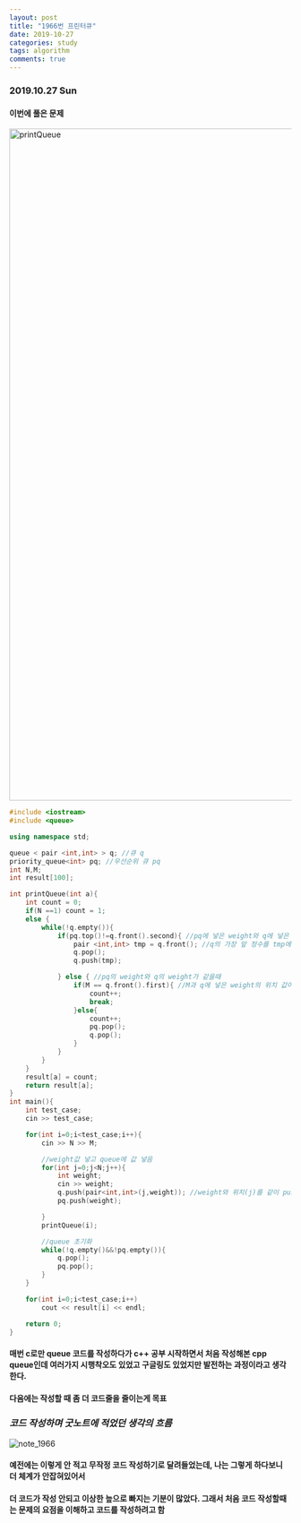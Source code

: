 ```yaml
---
layout: post
title: "1966번 프린터큐"
date: 2019-10-27
categories: study
tags: algorithm
comments: true
---
```


### **2019.10.27 Sun**
#### 이번에 풀은 문제
<img width="1200" alt="printQueue" src="https://user-images.githubusercontent.com/56791347/67636670-514b5900-f916-11e9-9f41-b777252c38b3.png">

~~~ cpp
#include <iostream>
#include <queue>

using namespace std;

queue < pair <int,int> > q; //큐 q
priority_queue<int> pq; //우선순위 큐 pq
int N,M;
int result[100];

int printQueue(int a){
    int count = 0;
    if(N ==1) count = 1;
    else {
        while(!q.empty()){
            if(pq.top()!=q.front().second){ //pq에 넣은 weight와 q에 넣은 weight의 값이 다르면
                pair <int,int> tmp = q.front(); //q의 가장 앞 정수를 tmp에 넣기
                q.pop();
                q.push(tmp);

            } else { //pq의 weight와 q의 weight가 같을때
                if(M == q.front().first){ //M과 q에 넣은 weight의 위치 값이 같으면 인쇄
                    count++;
                    break;
                }else{
                    count++;
                    pq.pop();
                    q.pop();
                }
            }
        }
    }
    result[a] = count;
    return result[a];
}
int main(){
    int test_case;
    cin >> test_case;

    for(int i=0;i<test_case;i++){
        cin >> N >> M;

        //weight값 넣고 queue에 값 넣음
        for(int j=0;j<N;j++){
            int weight;
            cin >> weight;
            q.push(pair<int,int>(j,weight)); //weight와 위치(j)를 같이 push
            pq.push(weight);

        }
        printQueue(i);

        //queue 초기화
        while(!q.empty()&&!pq.empty()){
            q.pop();
            pq.pop();
        }
    }

    for(int i=0;i<test_case;i++)
        cout << result[i] << endl;

    return 0;
}
~~~
#### 매번 c로만 queue 코드를 작성하다가 c++ 공부 시작하면서 처음 작성해본 cpp queue인데 여러가지 시행착오도 있었고 구글링도 있었지만 발전하는 과정이라고 생각한다.
#### 다음에는 작성할 때 좀 더 코드줄을 줄이는게 목표

### *코드 작성하며 굿노트에 적었던 생각의 흐름*
![note_1966](https://user-images.githubusercontent.com/56791347/67636777-51982400-f917-11e9-816c-12e58d6e946a.png)
#### 예전에는 이렇게 안 적고 무작정 코드 작성하기로 달려들었는데, 나는 그렇게 하다보니 더 체계가 안잡혀있어서
#### 더 코드가 작성 안되고 이상한 늪으로 빠지는 기분이 많았다. 그래서 처음 코드 작성할때는 문제의 요점을 이해하고 코드를 작성하려고 함
